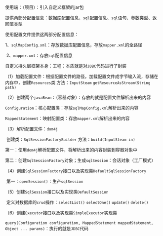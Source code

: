 使用端：（项目）：引入自定义框架的jar包

提供两部分配置信息：数据库配置信息、`sql`配置信息、`sql`语句、参数类型、返回值类型

使用配置文件提供这两部分配置信息：

​	1、`sqlMapConfig.xml`：存放数据库配置信息，存放`mapper.xml`的全路径

​	2、`mapper.xml`：存放`sql`配置信息



自定义持久层框架本身：工程：本质就是对`JDBC`代码进行了封装

（1）加载配置文件：根据配置文件的路径，加载配置文件成字节输入流，存储在内存中，创建`Resources`类 方法：`InputSteam` `getResourceAsStream(String path)`

（2）创建两个`javaBean`：（容器对象）：存放的就是配置文件解析出来的内容

​		`Configuration`：核心配置类：存放`sqlMapConfig.xml`解析出来的内容

​		`MappedStatement`：映射配置类：存放`mapper.xml`解析出来的内容

（3）解析配置文件：`dom4j`

​		创建类：`SqlSessionFactoryBuilder`      方法：`build(InputSteam in)`

​			第一：使用`dom4j`解析配置文件，将解析出来的内容封装到容器对象中

​			第二：创建`SqlSessionFactory`对象；生成`sqlSession`：会话对象（工厂模式）

（4）创建`SqlSessionFactory`接口以及实现类`DefaultSqlSessionFactory`

​			第一：`openSession()`：生产`sqlSession`

（5）创建`SqlSession`接口以及实现类`DefaultSession`

​			定义对数据库的`crud`操作：`selectList()` `selectOne()`  `update()`  `delete()`

（6）创建`Executor`接口以及实现类`SimpleExecutor`实现类

​			`query(Configuration configuration, MappedStatement mappedStatement, Object ... params)`：执行的就是`JDBC`代码

